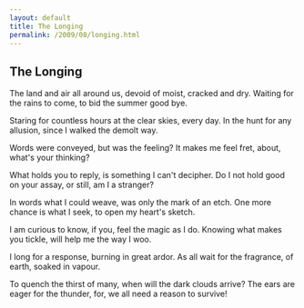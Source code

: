 ```yaml
---
layout: default
title: The Longing
permalink: /2009/08/longing.html
---
```


The Longing
-----------

The land and air all around us,
devoid of moist, cracked and dry.
Waiting for the rains to come,
to bid the summer good bye.

Staring for countless hours
at the clear skies, every day.
In the hunt for any allusion,
since I walked the demolt way.

Words were conveyed,
but was the feeling?
It makes me feel fret,
about, what's your thinking?

What holds you to reply,
is something I can't decipher.
Do I not hold good on your assay,
or still, am I a stranger?

In words what I could weave,
was only the mark of an etch.
One more chance is what I seek,
to open my heart's sketch.

I am curious to know, if you,
feel the magic as I do.
Knowing what makes you tickle,
will help me the way I woo.

I long for a response,
burning in great ardor.
As all wait for the fragrance,
of earth, soaked in vapour.

To quench the thirst of many,
when will the dark clouds arrive?
The ears are eager for the thunder,
for, we all need a reason to survive!
